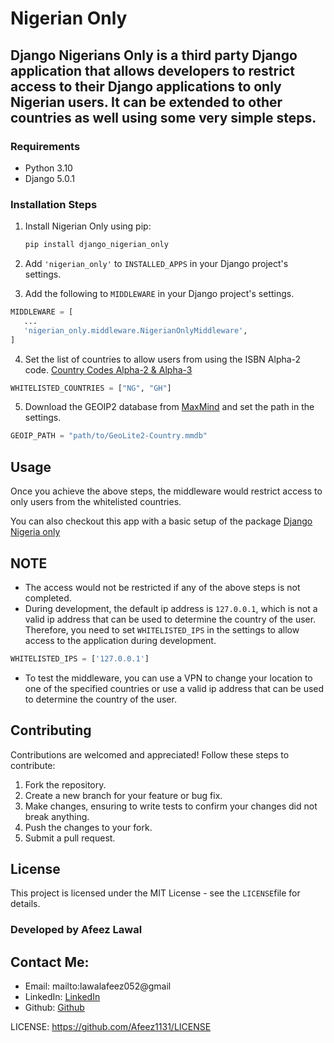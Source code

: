 # Nigerian Only
Django Nigerians Only is a third party Django application that allows developers to restrict access to their Django applications to only Nigerian users. It can be extended to other countries as well using some very simple steps.
-------
### Requirements

- Python 3.10
- Django 5.0.1

### Installation Steps

1. Install Nigerian Only using pip:

   ```bash
   pip install django_nigerian_only
   ```

2. Add `'nigerian_only'` to `INSTALLED_APPS` in your Django project's settings.

3. Add the following to `MIDDLEWARE` in your Django project's settings.

```python
MIDDLEWARE = [
   ...
   'nigerian_only.middleware.NigerianOnlyMiddleware',
]
```
   
4. Set the list of countries to allow users from using the ISBN Alpha-2 code.
[Country Codes Alpha-2 & Alpha-3](https://www.iban.com/country-codes)

```python
WHITELISTED_COUNTRIES = ["NG", "GH"]
```

5. Download the GEOIP2 database from [MaxMind](https://dev.maxmind.com/geoip/geoip2/geolite2/) and set the path in the settings.
    
```python
GEOIP_PATH = "path/to/GeoLite2-Country.mmdb"
```
## Usage
Once you achieve the above steps, the middleware would restrict access to only users from the whitelisted countries.

You can also checkout this app with a basic setup of the package [Django Nigeria only](https://github.com/Afeez1131/django-nigerians-only-example)


## NOTE
- The access would not be restricted if any of the above steps is not completed.
- During development, the default ip address is `127.0.0.1`, which is not a valid ip address that can be used to determine the country of the user.
Therefore, you need to set `WHITELISTED_IPS` in the settings to allow access to the application during development.

```python
WHITELISTED_IPS = ['127.0.0.1']
```

- To test the middleware, you can use a VPN to change your location to one of the specified countries or use a valid ip address that can be used to determine the country of the user.

Contributing
------------

Contributions are welcomed and appreciated! Follow these steps to contribute:

1. Fork the repository.
2. Create a new branch for your feature or bug fix.
3. Make changes, ensuring to write tests to confirm your changes did not break anything.
4. Push the changes to your fork.
5. Submit a pull request.

License
-------

This project is licensed under the MIT License - see the `LICENSE`file for details.

### Developed by Afeez Lawal

Contact Me:
-----------
- Email: mailto:lawalafeez052@gmail
- LinkedIn: [LinkedIn](https://www.linkedin.com/in/lawal-afeez/)
- Github: [Github](https://github.com/Afeez31)

LICENSE: https://github.com/Afeez1131/LICENSE
